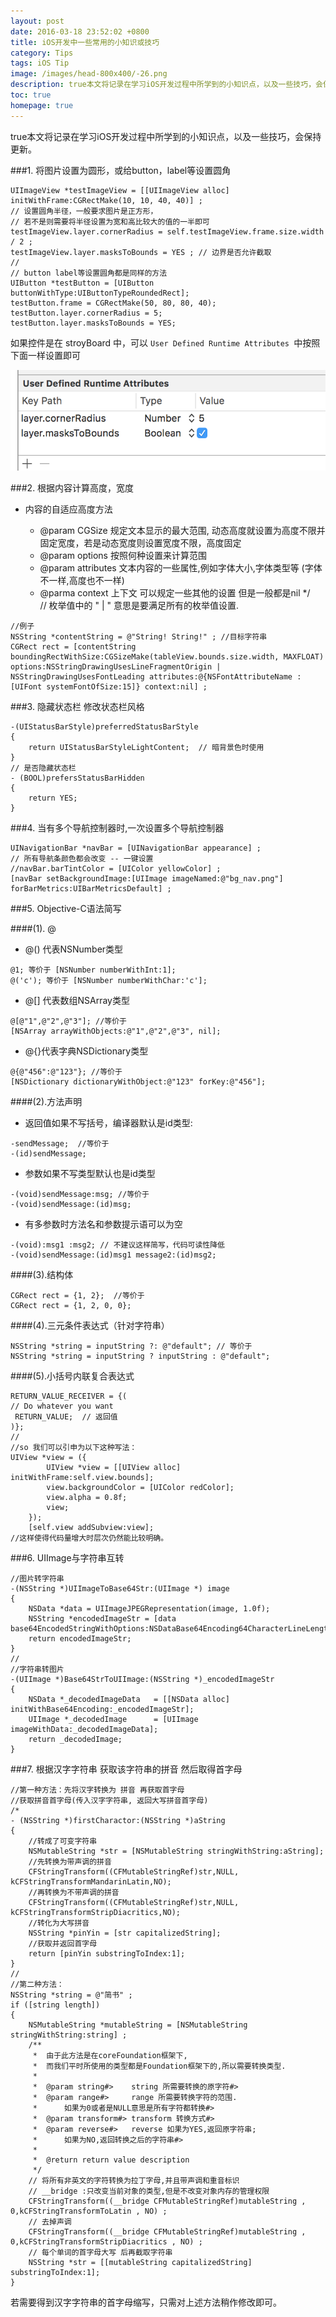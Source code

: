```yaml
---
layout: post
date: 2016-03-18 23:52:02 +0800
title: iOS开发中一些常用的小知识或技巧
category: Tips
tags: iOS Tip
image: /images/head-800x400/-26.png
description: true本文将记录在学习iOS开发过程中所学到的小知识点，以及一些技巧，会保持更新。
toc: true
homepage: true
---
```


true本文将记录在学习iOS开发过程中所学到的小知识点，以及一些技巧，会保持更新。

###1. 将图片设置为圆形，或给button，label等设置圆角

```objc
UIImageView *testImageView = [[UIImageView alloc] initWithFrame:CGRectMake(10, 10, 40, 40)] ;
// 设置圆角半径，一般要求图片是正方形，
// 若不是则需要将半径设置为宽和高比较大的值的一半即可
testImageView.layer.cornerRadius = self.testImageView.frame.size.width / 2 ;
testImageView.layer.masksToBounds = YES ; // 边界是否允许截取
//
// button label等设置圆角都是同样的方法
UIButton *testButton = [UIButton buttonWithType:UIButtonTypeRoundedRect];
testButton.frame = CGRectMake(50, 80, 80, 40);
testButton.layer.cornerRadius = 5; 
testButton.layer.masksToBounds = YES;
```

如果控件是在 stroyBoard 中，可以 `User Defined Runtime Attributes
`中按照下面一样设置即可

![storyBoard设置圆角](/images/2015/12/cornerRadius.png "设置圆角")


###2. 根据内容计算高度，宽度

* 内容的自适应高度方法

	+ @param CGSize 规定文本显示的最大范围, 动态高度就设置为高度不限并固定宽度，若是动态宽度则设置宽度不限，高度固定
	+ @param options 按照何种设置来计算范围
	+ @param attributes 文本内容的一些属性,例如字体大小,字体类型等  (字体不一样,高度也不一样)
	+ @parma context 上下文 可以规定一些其他的设置 但是一般都是nil
     */    
    // 枚举值中的 " | "  意思是要满足所有的枚举值设置.

```objc 
//例子
NSString *contentString = @"String! String!" ; //目标字符串
CGRect rect = [contentString boundingRectWithSize:CGSizeMake(tableView.bounds.size.width, MAXFLOAT) options:NSStringDrawingUsesLineFragmentOrigin | NSStringDrawingUsesFontLeading attributes:@{NSFontAttributeName :[UIFont systemFontOfSize:15]} context:nil] ;
```

###3. 隐藏状态栏 修改状态栏风格

```objc
-(UIStatusBarStyle)preferredStatusBarStyle 
{ 
    return UIStatusBarStyleLightContent;  // 暗背景色时使用
} 
// 是否隐藏状态栏
- (BOOL)prefersStatusBarHidden 
{ 
    return YES; 
}
```

###4. 当有多个导航控制器时,一次设置多个导航控制器

```
UINavigationBar *navBar = [UINavigationBar appearance] ;
// 所有导航条颜色都会改变 -- 一键设置
//navBar.barTintColor = [UIColor yellowColor] ;
[navBar setBackgroundImage:[UIImage imageNamed:@"bg_nav.png"] forBarMetrics:UIBarMetricsDefault] ;
```

###5. Objective-C语法简写

####(1). @
+ @() 代表NSNumber类型	

```objc
@1; 等价于 [NSNumber numberWithInt:1];   
@('c'); 等价于 [NSNumber numberWithChar:'c']; 
```
	
+ @[] 代表数组NSArray类型
	
```objc
@[@"1",@"2",@"3"]; //等价于 
[NSArray arrayWithObjects:@"1",@"2",@"3", nil];
```

+ @{}代表字典NSDictionary类型

```objc
@{@"456":@"123"}; //等价于 
[NSDictionary dictionaryWithObject:@"123" forKey:@"456"];
```

####(2).方法声明
* 返回值如果不写括号，编译器默认是id类型:

```
-sendMessage;  //等价于
-(id)sendMessage;
```

* 参数如果不写类型默认也是id类型

```
-(void)sendMessage:msg; //等价于
-(void)sendMessage:(id)msg;
```

* 有多参数时方法名和参数提示语可以为空

```
-(void):msg1 :msg2; // 不建议这样简写，代码可读性降低
-(void)sendMessage:(id)msg1 message2:(id)msg2; 
```

####(3).结构体

```
CGRect rect = {1, 2};  //等价于
CGRect rect = {1, 2, 0, 0};
```

####(4).三元条件表达式（针对字符串）

```
NSString *string = inputString ?: @"default"; // 等价于
NSString *string = inputString ? inputString : @"default"; 
```

####(5).小括号内联复合表达式

```
RETURN_VALUE_RECEIVER = {( 
// Do whatever you want
 RETURN_VALUE;  // 返回值
)};
//
//so 我们可以引申为以下这种写法：
UIView *view = ({
        UIView *view = [[UIView alloc] initWithFrame:self.view.bounds];
        view.backgroundColor = [UIColor redColor];
        view.alpha = 0.8f;
        view;
    });
    [self.view addSubview:view];
//这样使得代码量增大时层次仍然能比较明确。
```

###6. UIImage与字符串互转

```
//图片转字符串  
-(NSString *)UIImageToBase64Str:(UIImage *) image  
{  
    NSData *data = UIImageJPEGRepresentation(image, 1.0f);  
    NSString *encodedImageStr = [data base64EncodedStringWithOptions:NSDataBase64Encoding64CharacterLineLength];  
    return encodedImageStr;  
}
//
//字符串转图片  
-(UIImage *)Base64StrToUIImage:(NSString *)_encodedImageStr  
{  
    NSData *_decodedImageData   = [[NSData alloc] initWithBase64Encoding:_encodedImageStr];  
    UIImage *_decodedImage      = [UIImage imageWithData:_decodedImageData];  
    return _decodedImage;  
}
```

###7. 根据汉字字符串 获取该字符串的拼音 然后取得首字母

```objc 
//第一种方法：先将汉字转换为 拼音 再获取首字母
//获取拼音首字母(传入汉字字符串, 返回大写拼音首字母)
/*
- (NSString *)firstCharactor:(NSString *)aString
{
    //转成了可变字符串
    NSMutableString *str = [NSMutableString stringWithString:aString];
    //先转换为带声调的拼音
    CFStringTransform((CFMutableStringRef)str,NULL, kCFStringTransformMandarinLatin,NO);
    //再转换为不带声调的拼音
    CFStringTransform((CFMutableStringRef)str,NULL, kCFStringTransformStripDiacritics,NO);
    //转化为大写拼音 
    NSString *pinYin = [str capitalizedString];
    //获取并返回首字母
    return [pinYin substringToIndex:1];
}
//
//第二种方法：
NSString *string = @"简书" ;
if ([string length])
{
    NSMutableString *mutableString = [NSMutableString stringWithString:string] ;
    /**
     *  由于此方法是在coreFoundation框架下,
     *  而我们平时所使用的类型都是Foundation框架下的,所以需要转换类型.
     *
     *  @param string#>    string 所需要转换的原字符#>
     *  @param range#>     range 所需要转换字符的范围.
     *      如果为0或者是NULL意思是所有字符都转换#>
     *  @param transform#> transform 转换方式#>
     *  @param reverse#>   reverse 如果为YES,返回原字符串;
     *      如果为NO,返回转换之后的字符串#>
     *
     *  @return return value description
     */
    // 将所有非英文的字符转换为拉丁字母,并且带声调和重音标识
    // __bridge :只改变当前对象的类型,但是不改变对象内存的管理权限
    CFStringTransform((__bridge CFMutableStringRef)mutableString , 0,kCFStringTransformToLatin , NO) ;
    // 去掉声调
    CFStringTransform((__bridge CFMutableStringRef)mutableString , 0,kCFStringTransformStripDiacritics , NO) ;
    // 每个单词的首字母大写 后再截取字符串
    NSString *str = [[mutableString capitalizedString] substringToIndex:1];
}
```

若需要得到汉字字符串的首字母缩写，只需对上述方法稍作修改即可。


































